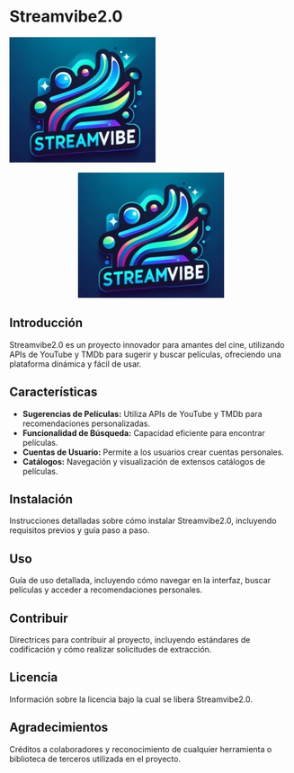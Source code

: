 # Streamvibe2.0

![StreamVibe](https://github.com/Sophibj/Streamvibe2.0/blob/main/StreamVibe.jpg)
<p align="center">
  <img src="https://github.com/Sophibj/Streamvibe2.0/blob/main/StreamVibe.jpg" alt="StreamVibe">
</p>

## Introducción
Streamvibe2.0 es un proyecto innovador para amantes del cine, utilizando APIs de YouTube y TMDb para sugerir y buscar películas, ofreciendo una plataforma dinámica y fácil de usar.

## Características
- **Sugerencias de Películas:** Utiliza APIs de YouTube y TMDb para recomendaciones personalizadas.
- **Funcionalidad de Búsqueda:** Capacidad eficiente para encontrar películas.
- **Cuentas de Usuario:** Permite a los usuarios crear cuentas personales.
- **Catálogos:** Navegación y visualización de extensos catálogos de películas.

## Instalación
Instrucciones detalladas sobre cómo instalar Streamvibe2.0, incluyendo requisitos previos y guía paso a paso.

## Uso
Guía de uso detallada, incluyendo cómo navegar en la interfaz, buscar películas y acceder a recomendaciones personales.

## Contribuir
Directrices para contribuir al proyecto, incluyendo estándares de codificación y cómo realizar solicitudes de extracción.

## Licencia
Información sobre la licencia bajo la cual se libera Streamvibe2.0.

## Agradecimientos
Créditos a colaboradores y reconocimiento de cualquier herramienta o biblioteca de terceros utilizada en el proyecto.
